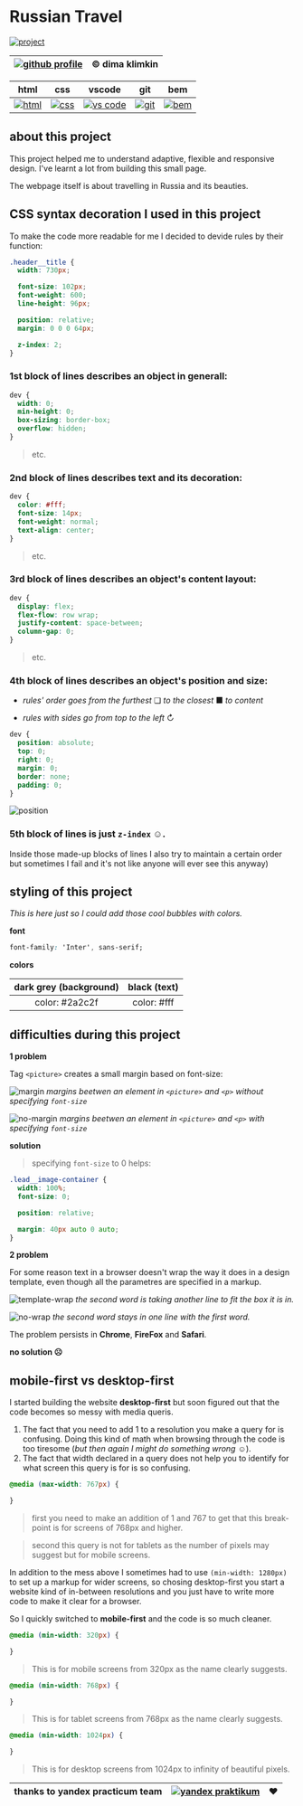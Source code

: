 # Russian Travel

[![project](https://svgshare.com/i/p66.svg "github profile")](https://kobewinona.github.io/russian-travel/)

| [![github profile](https://svgshare.com/i/p5A.svg "github profile")](https://github.com/kobewinona) | &copy; dima klimkin |
| :---: | :---: |

| html | css | vscode | git | bem |
| :---: | :---: | :---: | :---: | :---: |
| [![html](https://svgshare.com/i/p7U.svg)](https://www.w3.org/html/) | [![css](https://svgshare.com/i/p6o.svg)](https://www.w3schools.com/css/) | [![vs code](https://svgshare.com/i/p5n.svg)](https://code.visualstudio.com/) | [![git](https://svgshare.com/i/p6d.svg)](https://git-scm.com/) | [![bem](https://svgshare.com/i/p6x.svg)](https://en.bem.info/) |

## about this project

This project helped me to understand adaptive, flexible and responsive design. I've learnt a lot from building this small page.

The webpage itself is about travelling in Russia and its beauties.

## CSS syntax decoration I used in this project

To make the code more readable for me I decided to devide rules by their function:

```css
.header__title {
  width: 730px;

  font-size: 102px;
  font-weight: 600;
  line-height: 96px;

  position: relative;
  margin: 0 0 0 64px;

  z-index: 2;
}
```

### **1st** block of lines describes an object in generall:

```css
dev {
  width: 0;
  min-height: 0;
  box-sizing: border-box;
  overflow: hidden;
}
```
>etc.

### **2nd** block of lines describes text and its decoration:

```css
dev {
  color: #fff;
  font-size: 14px;
  font-weight: normal;
  text-align: center;
}
```
>etc.

### **3rd** block of lines describes an object's content layout:

```css
dev {
  display: flex;
  flex-flow: row wrap;
  justify-content: space-between;
  column-gap: 0;
}
```
>etc.

### **4th** block of lines describes an object's position and size:

- *rules' order goes from the furthest* ❏ *to the closest* ■ *to content*

- *rules with sides*  *go from top to the left* ↻

```css
dev {
  position: absolute;
  top: 0;
  right: 0;
  margin: 0;
  border: none;
  padding: 0;
}
```
![position](https://i.postimg.cc/HkN8sKfB/element.png)

### **5th** block of lines is just ```z-index``` ☺.

Inside those made-up blocks of lines I also try to maintain a certain order but sometimes I fail and it's not like anyone will ever see this anyway)

## styling of this project
*This is here just so I could add those cool bubbles with colors.*

**font**

```css
font-family: 'Inter', sans-serif;
```

**colors**

| dark grey (background) | black (text) |
| :---: | :---: |
| color: #2a2c2f | color: #fff |

## difficulties during this project

**1 problem**

Tag ```<picture>``` creates a small margin based on font-size:

![margin](https://i.postimg.cc/xCrTrDXX/margin.png)
*margins beetwen an element in ```<picture>``` and ```<p>``` without specifying ```font-size```*

![no-margin](https://i.postimg.cc/brgz2Z3n/no-margin.png)
*margins beetwen an element in ```<picture>``` and ```<p>``` with specifying ```font-size```*

**solution**

>specifying ```font-size``` to 0 helps:
```css
.lead__image-container {
  width: 100%;
  font-size: 0;

  position: relative;

  margin: 40px auto 0 auto;
}
```

**2 problem**

For some reason text in a browser doesn't wrap the way it does in a design template, even though all the parametres are specified in a markup.

![template-wrap](https://i.postimg.cc/QCh8tQks/template-wrap.png)
*the second word is taking another line to fit the box it is in.*

![no-wrap](https://i.postimg.cc/59S9rrbt/no-wrap.png)
*the second word stays in one line with the first word.*

The problem persists in **Chrome**, **FireFox** and **Safari**.

**no solution ☹**

## mobile-first vs desktop-first

I started building the website **desktop-first** but soon figured out that the code becomes so messy with media queris.
1. The fact that you need to add 1 to a resolution you make a query for is confusing. Doing this kind of math when browsing through the code is too tiresome (*but then again I might do something wrong* ☺).
2. The fact that width declared in a query does not help you to identify for what screen this query is for is so confusing.

```css
@media (max-width: 767px) {

}
```

>first you need to make an addition of 1 and 767 to get that this break-point is for screens of 768px and higher.

>second this query is not for tablets as the number of pixels may suggest but for mobile screens.

In addition to the mess above I sometimes had to use ```(min-width: 1280px)``` to set up a markup for wider screens, so chosing desktop-first you start a website kind of in-between resolutions and you just have to write more code to make it clear for a browser.

So I quickly switched to **mobile-first** and the code is so much cleaner.

```css
@media (min-width: 320px) {

}
```

>This is for mobile screens from 320px as the name clearly suggests.

```css
@media (min-width: 768px) {

}
```

>This is for tablet screens from 768px as the name clearly suggests.

```css
@media (min-width: 1024px) {

}
```

>This is for desktop screens from 1024px to infinity of beautiful pixels.

| thanks to yandex practicum team | [![yandex praktikum](https://svgshare.com/i/p77.svg)](https://practicum.yandex.ru/) | ♥ |
| :---: | :---: | :---: |
